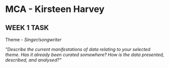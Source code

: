 # MCA - Kirsteen Harvey
## WEEK 1 TASK
Theme - *Singer/songwriter* 

*"Describe the current manifestations of data relating to your selected theme. Has it already been
curated somewhere? How is the data presented, described, and analysed?"*




